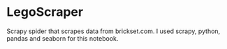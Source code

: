 # LegoScraper
Scrapy spider that scrapes data from brickset.com. I used scrapy, python, pandas and seaborn for this notebook.
